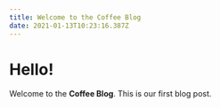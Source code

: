 ```yaml
---
title: Welcome to the Coffee Blog
date: 2021-01-13T10:23:16.387Z
---
```

# Hello!

Welcome to the **Coffee Blog**. This is our first blog post.